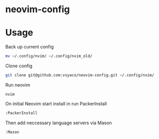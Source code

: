 # neovim-config

# Usage

Back up current config
```bash
mv ~/.config/nvim/ ~/.config/nvim_old/
```

Clone config

```bash
git clone git@github.com:vsyaco/neovim-config.git ~/.config/nvim/
```

Run neovim
```
nvim
```

On initial Neovim start install in run PackerInstall
```bash
:PackerInstall
```

Then add neccessary language servers via Mason
```bash
:Mason
```
